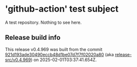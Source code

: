 # 'github-action' test subject

A test repository. Nothing to see here.


## Release build info

This release v0.4.969 was built from the commit [921d193ade30490eccb48d1be07d7f7f02020a80](https://github.com/kattecon/gh-release-test-ga/tree/921d193ade30490eccb48d1be07d7f7f02020a80) (aka [release-src/v0.4.969](https://github.com/kattecon/gh-release-test-ga/tree/release-src/v0.4.969)) on 2025-02-01T03:37:41.654Z.
        